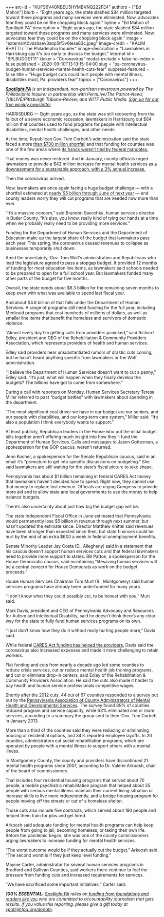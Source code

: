 +++
arc-id = "KUFS6V4ORBEU5HYMBVNQ222FE4"
authors = ["Ed Mahon"]
blurb = "Eight years ago, the state slashed $84 million targeted toward these programs and many services were eliminated. Now, advocates fear they could be on the chopping block again."
byline = "Ed Mahon of Spotlight PA"
description = "Eight years ago, the state slashed $84 million targeted toward these programs and many services were eliminated. Now, advocates fear they could be on the chopping block again."
image = "external/t0vds6aev3abp5tf3v6tesa83c.jpeg"
image-credit = "KALIM BHATTI / The Philadelphia Inquirer"
image-description = "Lawmakers in Harrisburg say it's too early to discuss the budget."
internal-id = "SPLBUDGET11"
kicker = "Coronavirus"
modal-exclude = false
no-index = false
published = 2020-09-10T13:13:15-04:00
slug = "pa-coronavirus-budget-human-services-mental-health-cuts-fear"
suppress-featured = false
title = "Huge budget cuts could hurt people with mental illness, disabilities most, Pa. providers fear"
topics = ["Coronavirus"]
+++

<a href="https://www.spotlightpa.org/"><i><b>Spotlight PA</b></i></a><i> is an independent, non-partisan newsroom powered by The Philadelphia Inquirer in partnership with PennLive/The Patriot-News, TribLIVE/Pittsburgh Tribune-Review, and WITF Public Media. </i><a href="https://www.spotlightpa.org/newsletters"><i>Sign up for our free weekly newsletter</i></a><i>.</i>

HARRISBURG — Eight years ago, as the state was still recovering from the fallout of a severe economic recession, lawmakers in Harrisburg cut $84 million that counties used to fund programs for people with intellectual disabilities, mental health challenges, and other needs.

At the time, Republican Gov. Tom Corbett’s administration said the state faced a more <a href="https://web.archive.org/web/20210910151804/https://www.budget.pa.gov/PublicationsAndReports/Documents/2012-13%20Budget%20Document%20web2.pdf">than $700 million shortfall</a> and that funding for counties was one of the few areas where <a href="https://www.pennlive.com/midstate/2013/06/tom_corbett_mental_health_penn.html">its hands weren’t tied by federal mandates.</a>

That money was never restored. And in January, county officials urged lawmakers to provide a $42 million increase for mental health services as <a href="https://www.pacounties.org/GR/Documents/CCAPPrioritiesStatusReportJAugust2020.pdf">a downpayment for a sustainable approach, with a 3% annual increase.</a>

Then the coronavirus arrived.

Now, lawmakers are once again facing a huge budget challenge — with a shortfall estimated at <a href="https://www.spotlightpa.org/news/2020/05/pennsylvania-short-term-budget-revenue-shortfall-coronavirus/" target=_blank>nearly $5 billion through June of next year</a> — and county leaders worry they will cut programs that are needed now more than ever.

“It’s a massive concern,” said Brandon Savochka, human services director in Butler County. “It’s also, you know, really kind of tying our hands at a time when we probably really need to be providing more services.”

<script src="https://www.spotlightpa.org/embed.js" async></script><div data-spl-embed-version="1" data-spl-src="https://www.spotlightpa.org/embeds/newsletter-covid/"></div>

Funding for the Department of Human Services and the Department of Education make up the largest share of the budget that lawmakers pass each year. This spring, the coronavirus caused revenues to collapse as businesses temporarily shut down.

Amid the uncertainty, Gov. Tom Wolf’s administration and Republicans who lead the legislature agreed to pass a stopgap budget. It provided 12 months of funding for most education line items, as lawmakers said schools needed to be prepared to open for a full school year. But lawmakers funded many other parts of the budget for five months.

Overall, the state needs about $8.3 billion for the remaining seven months to keep even with what was available to spend last fiscal year.

And about $4.8 billion of that falls under the Department of Human Services. A range of programs still need funding for the full year, including Medicaid programs that cost hundreds of millions of dollars, as well as smaller line items that benefit the homeless and survivors of domestic violence.

“Almost every day I’m getting calls from providers panicked,” said Richard Edley, president and CEO of the Rehabilitation &amp; Community Providers Association, which represents providers of health and human services.

Edley said providers hear unsubstantiated rumors of drastic cuts coming, but he hasn’t heard anything specific from lawmakers or the Wolf administration.

“I believe the Department of Human Services doesn’t want to cut a penny,” Edley said. “It’s just, what will happen when they finally develop the budgets? The billions have got to come from somewhere.”

During a call with reporters on Monday, Human Services Secretary Teresa Miller referred to past “budget battles” with lawmakers about spending in the department.

“The most significant cost driver we have in our budget are our seniors, and our people with disabilities, and our long-term care system,” Miller said. “It’s also a population I think everybody wants to support.”

At least publicly, Republican leaders in the House who put the initial budget bills together aren’t offering much insight into how they’ll fund the Department of Human Services. Calls and messages to Jason Gottesman, a spokesperson for the GOP caucus, weren’t returned.

Jenn Kocher, a spokesperson for the Senate Republican caucus, said in an email it’s “premature to get into specific discussions on budgeting.” She said lawmakers are still waiting for the state’s fiscal picture to take shape.

Pennsylvania has about $1 billion remaining in federal CARES Act money that lawmakers haven’t decided how to spend. Right now, they cannot use that money to replace lost revenue. Officials are urging Congress to provide more aid and to allow state and local governments to use the money to help balance budgets.

There’s also uncertainty about just how big the budget gap will be.

The state Independent Fiscal Office in June estimated that Pennsylvania would permanently lose $5 billion in revenue through next summer, but hasn’t updated the estimate since. Director Matthew Knittel said revenues have been stronger than expected since then, but state finances could be hurt by the end of an extra $600 a week in federal unemployment benefits.

Senate Minority Leader Jay Costa (D., Allegheny) said in a statement that his caucus doesn’t support human services cuts and that federal lawmakers need to provide more support to states. Bill Patton, a spokesperson for the House Democratic caucus, said maintaining “lifesaving human services will be a central concern for House Democrats as work on the budget proceeds.”

<script src="https://www.spotlightpa.org/embed.js" async></script><div data-spl-embed-version="1" data-spl-src="https://www.spotlightpa.org/embeds/donate/"></div>

House Human Services Chairman Tom Murt (R., Montgomery) said human services programs have already been underfunded for many years.

“I don’t know what they could possibly cut, to be honest with you,” Murt said.

Mark Davis, president and CEO of Pennsylvania Advocacy and Resources for Autism and Intellectual Disability, said he doesn’t think there’s any clear way for the state to fully fund human services programs on its own.

“I just don’t know how they do it without really hurting people more,” Davis said.

While federal <a href="https://www.par.net/par-thanks-governor-wolf---lawmakers-for-protecting-individuals-with-id-a---direct-support-professionals">CARES Act funding has helped the providers</a>, Davis said the coronavirus also increased expenses and made it more challenging to retain workers.

Flat funding and cuts from nearly a decade ago led some counties to reduce crisis services, cut or reduce mental health job training programs, and cut or eliminate drop-in centers, said Edley of the Rehabilitation &amp; Community Providers Association. He said the cuts also made it harder to pay health and human service professionals competitive wages.

Shortly after the 2012 cuts, 44 out of 67 counties responded to a survey put out by the <a href="https://web.archive.org/web/20210804001804/https://www.mhapa.org/newsletter/0113/02.htm
">Pennsylvania Association of County Administrators of Mental Health and Developmental Services</a>. The survey found 89% of counties reduced program and service capacity, while 63% eliminated one or more services, according to a summary the group sent to then-Gov. Tom Corbett in January 2013.

More than a third of the counties said they were reducing or eliminating housing or residential options, and 34% reported employee layoffs. In 20 counties, administrators cut social rehabilitation programs, which are operated by people with a mental illness to support others with a mental illness.

In Montgomery County, the county and providers have discontinued 21 mental health programs since 2007, according to Dr. Valerie Arkoosh, chair of the board of commissioners.

That includes four residential housing programs that served about 70 people, a mobile psychiatric rehabilitation program that helped about 35 people with serious mental illness maintain their current living situation or increase skills to live more independently, and a bridge housing program for people moving off the streets or out of a homeless shelter.

Those cuts also include five contracts, which served about 190 people and helped them train for jobs and get hired.

Arkoosh said adequate funding for mental health programs can help keep people from going to jail, becoming homeless, or taking their own life. Before the pandemic began, she was one of the county commissioners urging lawmakers to increase funding for mental health services.

“The worst outcome would be if they actually cut the budget,” Arkoosh said. “The second worst is if they just keep level funding.”

Mayme Carter, administrator for several human services programs in Bradford and Sullivan Counties, said workers there continue to feel the pressure from funding cuts and increased requirements for services.

“We have sacrificed some important initiatives,” Carter said.

<i><b>100% ESSENTIAL:</b></i><i> </i><a href="https://www.spotlightpa.org/"><i>Spotlight PA</i></a><i> relies on</i><a href="https://www.spotlightpa.org/support"><i> funding from foundations and readers like you</i></a><i> who are committed to accountability journalism that gets results. If you value this reporting, please give a gift today at </i><a href="http://spotlightpa.org/donate"><i>spotlightpa.org/donate</i></a><i>.</i>
